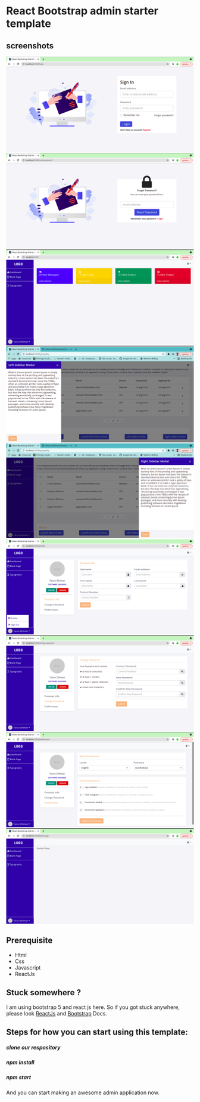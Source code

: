 # React Bootstrap admin starter template

## screenshots

![Login page screenshot](/public/screenshots/login.png)
![Forgot password page screenshot](/public/screenshots/forgot-password.png)
![Dashboard page screenshot](/public/screenshots/dashboard.png)
![Left modal page screenshot](/public/screenshots/left-modal.png)
![Right modal page screenshot](/public/screenshots/right-modal.png)
![Profile page screenshot](/public/screenshots/profile.png)
![Change Password page screenshot](/public/screenshots/change-password.png)
![Preferences page screenshot](/public/screenshots/preferences.png)
![Blank Admin page screenshot](/public/screenshots/blank-page.png)

## Prerequisite

-   Html
-   Css
-   Javascript
-   ReactJs

## Stuck somewhere ?

I am using bootstrap 5 and react js here. So if you got stuck anywhere, please look [ReactJs](https://reactjs.org/docs/getting-started.html) and [Bootstrap](https://getbootstrap.com/docs/4.1/getting-started/introduction) Docs.

## Steps for how you can start using this template: 

##### clone our respository

##### npm install

##### npm start

And you can start making an awesome admin application now.